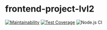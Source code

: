 # frontend-project-lvl2

[![Maintainability](https://api.codeclimate.com/v1/badges/9a9b860bc33a1f657bcd/maintainability)](https://codeclimate.com/github/olekhova/frontend-project-lvl2/maintainability)
[![Test Coverage](https://api.codeclimate.com/v1/badges/9a9b860bc33a1f657bcd/test_coverage)](https://codeclimate.com/github/olekhova/frontend-project-lvl2/test_coverage)
![Node.js CI](https://github.com/olekhova/frontend-project-lvl2/workflows/Node.js%20CI/badge.svg)